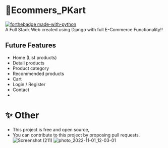 
# 📡Ecommers_PKart
[![forthebadge made-with-python](http://ForTheBadge.com/images/badges/made-with-python.svg)](https://www.python.org/) <br/>
A Full Stack Web  created using Django with full E-Commerce Functionality!!

## Future Features

- Home (List products)
- Detail products
- Product category
- Recommended products
- Cart
- Login / Register
- Contact 
- 


# ✨ Other
* This project is free and open source,
* You can contribute to this project by proposing pull requests.
![Screenshot (211)](https://user-images.githubusercontent.com/112808009/199175495-5a78d719-20ae-4e99-b4ad-b0c74117d8b8.png)
![photo_2022-11-01_12-03-01](https://user-images.githubusercontent.com/112808009/199175551-f4c4b5e3-0a6f-4677-85bd-93e77a6e9d9b.jpg)
